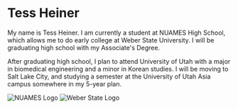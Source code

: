 <h1>Tess Heiner</h1>
<p>My name is Tess Heiner. I am currently a student at NUAMES High School, which allows me to do early college at Weber State University. I will be graduating high school with my Associate's Degree.</p>
<p>After graduating high school, I plan to attend University of Utah with a major in biomedical engineering and a minor in Korean studies. I will be moving to Salt Lake City, and studying a semester at the University of Utah Asia campus somewhere in my 5-year plan. </p>
<img src="nuames.png" alt="NUAMES Logo">
<img src="weberstate.jpeg" alt="Weber State Logo">
